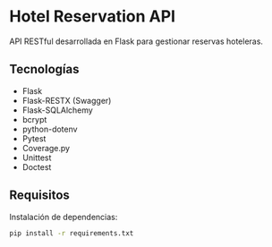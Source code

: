 # Hotel Reservation API

API RESTful desarrollada en Flask para gestionar reservas hoteleras.

## Tecnologías

- Flask
- Flask-RESTX (Swagger)
- Flask-SQLAlchemy
- bcrypt
- python-dotenv
- Pytest
- Coverage.py
- Unittest
- Doctest

## Requisitos

Instalación de dependencias:

```bash
pip install -r requirements.txt
